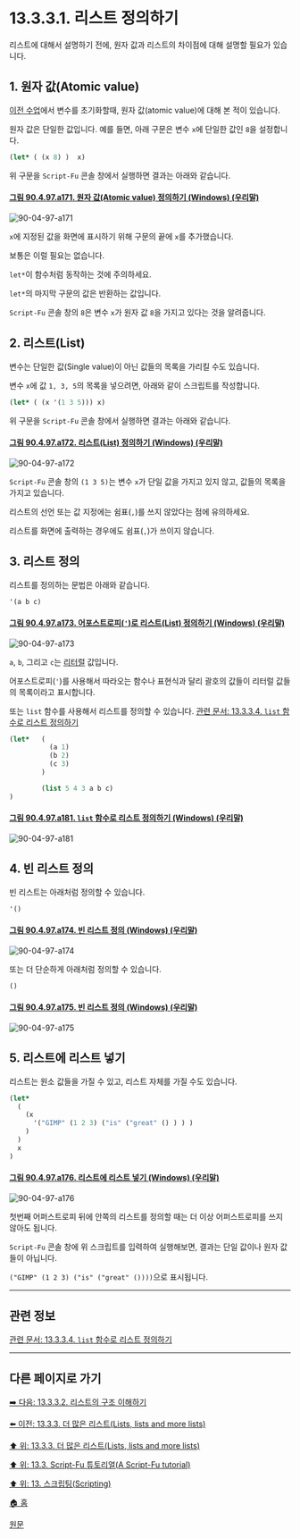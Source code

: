 # 13.3.3.1. 리스트 정의하기
리스트에 대해서 설명하기 전에, 원자 값과 리스트의 차이점에 대해 설명할 필요가 있습니다.

<a id="13-03-03-01-s1"></a>

## 1. 원자 값(Atomic value)
[이전 수업](./13-03-02-03-the_general_syntax_of_let.md)에서 변수를 초기화할때, 원자 값(atomic value)에 대해 본 적이 있습니다. 

원자 값은 단일한 값입니다. 예를 들면, 아래 구문은 변수 `x`에 단일한 값인 `8`을 설정합니다.

```scheme
(let* ( (x 8) )  x)
```

위 구문을 `Script-Fu` 콘솔 창에서 실행하면 결과는 아래와 같습니다.

<a id="90-04-97-a171"></a>

#### [그림 90.4.97.a171. 원자 값(Atomic value) 정의하기 (Windows) (우리말)](./90-04-0097-script_fu_console.md#90-04-97-a171)
![90-04-97-a171](https://github.com/wonder13662/gimp/assets/15767104/c1a61232-fa4a-4c4a-996f-1ea947bf2abe)

`x`에 지정된 값을 화면에 표시하기 위해 구문의 끝에 `x`를 추가했습니다. 

보통은 이럴 필요는 없습니다. 

`let*`이 함수처럼 동작하는 것에 주의하세요. 

`let*`의 마지막 구문의 값은 반환하는 값입니다. 

`Script-Fu` 콘솔 창의 `8`은 변수 `x`가 원자 값 `8`을 가지고 있다는 것을 알려줍니다.

<a id="13-03-03-01-s2"></a>

## 2. 리스트(List)
변수는 단일한 값(Single value)이 아닌 값들의 목록을 가리킬 수도 있습니다. 

변수 `x`에 값 `1, 3, 5`의 목록을 넣으려면, 아래와 같이 스크립트를 작성합니다.

```scheme
(let* ( (x '(1 3 5))) x)
```

위 구문을 `Script-Fu` 콘솔 창에서 실행하면 결과는 아래와 같습니다.

<a id="90-04-97-a172"></a>

#### [그림 90.4.97.a172. 리스트(List) 정의하기 (Windows) (우리말)](./90-04-0097-script_fu_console.md#90-04-97-a172)
![90-04-97-a172](https://github.com/wonder13662/gimp/assets/15767104/c6482480-f7a5-426b-b688-deb8c8fe70d8)

`Script-Fu` 콘솔 창의 `(1 3 5)`는 변수 `x`가 단일 값을 가지고 있지 않고, 값들의 목록을 가지고 있습니다. 

리스트의 선언 또는 값 지정에는 쉼표(`,`)를 쓰지 않았다는 점에 유의하세요. 

리스트를 화면에 출력하는 경우에도 쉼표(`,`)가 쓰이지 않습니다.

<a id="13-03-03-01-s3"></a>

## 3. 리스트 정의
리스트를 정의하는 문법은 아래와 같습니다.

```scheme
'(a b c)
```

<a id="90-04-97-a173"></a>

#### [그림 90.4.97.a173. 어포스트로피(`'`)로 리스트(List) 정의하기 (Windows) (우리말)](./90-04-0097-script_fu_console.md#90-04-97-a173)
![90-04-97-a173](https://github.com/wonder13662/gimp/assets/15767104/8271a2e8-fe6e-4e68-8f21-c337152b03fb)

`a`, `b`, 그리고 `c`는 [리터럴](https://ko.wikipedia.org/wiki/%EB%A6%AC%ED%84%B0%EB%9F%B4) 값입니다. 

어포스트로피(`'`)를 사용해서 따라오는 함수나 표현식과 달리 괄호의 값들이 리터럴 값들의 목록이라고 표시합니다. 

또는 `list` 함수를 사용해서 리스트를 정의할 수 있습니다. [관련 문서: 13.3.3.4. `list` 함수로 리스트 정의하기](./13-03-03-04-defining_a_list_using_the_list_function.md)

```scheme
(let*   (
          (a 1)
          (b 2)
          (c 3)
        )

        (list 5 4 3 a b c)
)
```

<a id="90-04-97-a181"></a>

#### [그림 90.4.97.a181. `list` 함수로 리스트 정의하기 (Windows) (우리말)](./90-04-0097-script_fu_console.md#90-04-97-a181)
![90-04-97-a181](https://github.com/wonder13662/gimp/assets/15767104/2689293a-9fc8-477f-838a-316a7331ba2e)

## 4. 빈 리스트 정의
빈 리스트는 아래처럼 정의할 수 있습니다.

```scheme
'()
```

<a id="90-04-97-a174"></a>

#### [그림 90.4.97.a174. 빈 리스트 정의 (Windows) (우리말)](./90-04-0097-script_fu_console.md#90-04-97-a174)
![90-04-97-a174](https://github.com/wonder13662/gimp/assets/15767104/6cb06527-5628-4095-8280-a7e51075fc15)

또는 더 단순하게 아래처럼 정의할 수 있습니다.

```scheme
()
```

<a id="90-04-97-a175"></a>

#### [그림 90.4.97.a175. 빈 리스트 정의 (Windows) (우리말)](./90-04-0097-script_fu_console.md#90-04-97-a175)
![90-04-97-a175](https://github.com/wonder13662/gimp/assets/15767104/31a2b6aa-e93b-4867-abee-249f49af3004)

## 5. 리스트에 리스트 넣기
리스트는 원소 값들을 가질 수 있고, 리스트 자체를 가질 수도 있습니다.

```scheme
(let*
  (
    (x
      '("GIMP" (1 2 3) ("is" ("great" () ) ) )
    )
  )
  x
)
```

<a id="90-04-97-a176"></a>

#### [그림 90.4.97.a176. 리스트에 리스트 넣기 (Windows) (우리말)](./90-04-0097-script_fu_console.md#90-04-97-a176)
![90-04-97-a176](https://github.com/wonder13662/gimp/assets/15767104/1065e8bf-c140-472e-9116-d63893118ef4)

첫번째 어퍼스트로피 뒤에 안쪽의 리스트를 정의할 때는 더 이상 어퍼스트로피를 쓰지 않아도 됩니다.

`Script-Fu` 콘솔 창에 위 스크립트를 입력하여 실행해보면, 결과는 단일 값이나 원자 값들이 아닙니다. 

`("GIMP" (1 2 3) ("is" ("great" ())))`으로 표시됩니다.

***

## 관련 정보

[관련 문서: 13.3.3.4. `list` 함수로 리스트 정의하기](./13-03-03-04-defining_a_list_using_the_list_function.md)

***

## 다른 페이지로 가기

[➡️ 다음: 13.3.3.2. 리스트의 구조 이해하기](./13-03-03-02-how_to_think_of_lists.md)

[⬅️ 이전: 13.3.3. 더 많은 리스트(Lists, lists and more lists)](./13-03-03-00-lists-lists-and-more-lists.md)

[⬆️ 위: 13.3.3. 더 많은 리스트(Lists, lists and more lists)](./13-03-03-00-lists-lists-and-more-lists.md)

[⬆️ 위: 13.3. Script-Fu 튜토리얼(A Script-Fu tutorial)](./13-03-00-a-script-fu-tutorial.md)

[⬆️ 위: 13. 스크립팅(Scripting)](./13-00-scripting.md)

[🏠 홈](./00-home.md)

[원문](https://docs.gimp.org/2.10/ko/gimp-using-script-fu-tutorial-lists.html#idm9721)